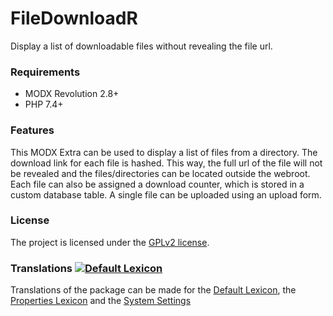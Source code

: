 # FileDownloadR

Display a list of downloadable files without revealing the file url.

### Requirements

* MODX Revolution 2.8+
* PHP 7.4+

### Features

This MODX Extra can be used to display a list of files from a directory. The
download link for each file is hashed. This way, the full url of the file will
not be revealed and the files/directories can be located outside the webroot.
Each file can also be assigned a download counter, which is stored in a custom
database table. A single file can be uploaded using an upload form.

### License

The project is licensed under the [GPLv2 license](https://github.com/Jako/FileDownloadR/LICENSE.md).

### Translations [![Default Lexicon](https://hosted.weblate.org/widget/modx-extras/filedownloadr/standard/svg-badge.svg)](https://hosted.weblate.org/projects/modx-extras/filedownloadr/)

Translations of the package can be made for the [Default Lexicon](https://hosted.weblate.org/projects/modx-extras/filedownloadr/standard/), the [Properties Lexicon](https://hosted.weblate.org/projects/modx-extras/filedownloadr/properties/) and the [System Settings](https://hosted.weblate.org/projects/modx-extras/filedownloadr/system-settings/)

